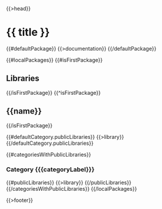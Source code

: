 {{>head}}

# {{ title }}

{{#defaultPackage}}
{{>documentation}}
{{/defaultPackage}}

{{#localPackages}}
{{#isFirstPackage}}
## Libraries
{{/isFirstPackage}}
{{^isFirstPackage}}
## {{name}}
{{/isFirstPackage}}

{{#defaultCategory.publicLibraries}}
{{>library}}
{{/defaultCategory.publicLibraries}}

{{#categoriesWithPublicLibraries}}
### Category {{{categoryLabel}}}

{{#publicLibraries}}
{{>library}}
{{/publicLibraries}}
{{/categoriesWithPublicLibraries}}
{{/localPackages}}

{{>footer}}
